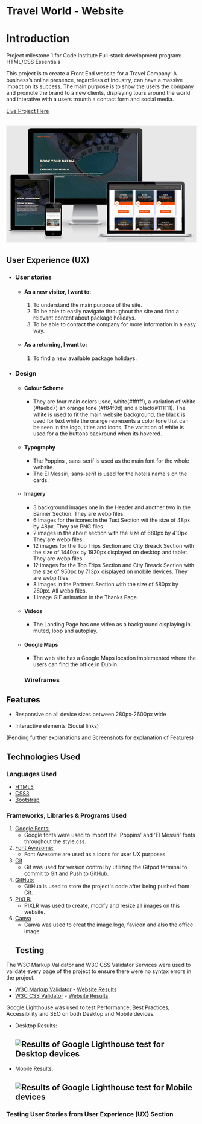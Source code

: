 # Travel World - Website

# Introduction
Project milestone 1 for Code Institute Full-stack development program: HTML/CSS Essentials

This project is to create a Front End website for a Travel Company. A business’s online presence, regardless of industry, can have a massive impact on its success. The main purpose is to show the users the company and promote the brand to a new clients, displaying tours around the world and interative with a users trounth a contact form and social media.

[Live Project Here](https://pedrocristo.github.io/portfolio_project_1_travel_world/index.html)


<h2 align="center"><img src="./assets/images/readme-images/travel-world-responsiveness.jpg" alt="Travel World Webpage on multiple devices"></h2>

## User Experience (UX)

-   ### User stories

    -   #### As a new visitor, I want to:

        1. To understand the main purpose of the site.
        2. To be able to easily navigate throughout the site and find a relevant content about package holidays.
        3. To be able to contact the company for more information in a easy way.

    -   #### As a returning, I want to:

        1. To find a new available package holidays.

-   ### Design
    -   #### Colour Scheme
        -    They are four main colors used, white(#ffffff), a variation of white (#faebd7) an orange tone (#f84f0d) and a black(#111111). The white is used to fit the main website background, the black is used for text while the orange represents a color tone that can be seen in the logo, titles and icons. The variation of white is used for a the buttons backround when its hovered.
    -   #### Typography
         -   The Poppins , sans-serif is used as the main font for the whole website.
         -   The El Messiri, sans-serif is used for the hotels name´s on the cards.
    -   #### Imagery
          - 3 background images one in the Header and another two in the Banner Section. They are webp files.
          - 6 Images for the icones in the Tust Section wit the size of 48px by 48px. They are PNG files.
          - 2 images in the about section with the size of 680px by 410px. They are webp files.
          - 12 images for the Top Trips Section and City Breack Section with the size of 1440px by 1920px displayed on desktop and tablet. They are webp files.
          - 12 images for the Top Trips Section and City Breack Section with the size of 950px by 713px displayed on mobile devices. They are webp files.
          - 8 Images in the Partners Section with the size of 580px by 280px. All webp files.
          - 1 image GiF animation in the Thanks Page.

    -   #### Videos
        - The Landing Page has one video as a background displaying in muted, loop and autoplay.
    -   #### Google Maps
        -   The web site has a Google Maps location implemented where the users can find the office in Dublin.
          ### Wireframes

## Features

-   Responsive on all device sizes between 280px-2600px wide

-   Interactive elements (Social links)

(Pending further explanations and Screenshots for explanation of Features)

## Technologies Used

### Languages Used

-   [HTML5](https://en.wikipedia.org/wiki/HTML5)
-   [CSS3](https://en.wikipedia.org/wiki/Cascading_Style_Sheets)
-   [Bootstrap](https://getbootstrap.com/)

### Frameworks, Libraries & Programs Used

1. [Google Fonts:](https://fonts.google.com/)
    - Google fonts were used to import the 'Poppins' and 'El Messiri' fonts throughout the style.css.
1. [Font Awesome:](https://fontawesome.com/)
    - Font Awesome are used as a icons for user UX purposes.
1. [Git](https://git-scm.com/)
    - Git was used for version control by utilizing the Gitpod terminal to commit to Git and Push to GitHub.
1. [GitHub:](https://github.com/)
    - GitHub is used to store the project's code after being pushed from Git.
1. [PIXLR:](https://pixlr.com/pt/)
    - PIXLR was used to create, modify and resize all images on this website.
1. [Canva](https://www)
    - Canva was used to creat the image logo, favicon and also the office image
    ## Testing

The W3C Markup Validator and W3C CSS Validator Services were used to validate every page of the project to ensure there were no syntax errors in the project.

-   [W3C Markup Validator](https://validator.w3.org/#validate_by_input) - [Website Results]()
-   [W3C CSS Validator](https://jigsaw.w3.org/css-validator/#validate_by_input) - [Website Results]()

Google Lighthouse was used to test Performance, Best Practices, Accessibility and SEO on both Desktop and Mobile devices.

- Desktop Results:
  <h2><img src="./assets/images/lighthouse_result_desktop.jpg" alt="Results of Google Lighthouse test for Desktop devices"></h2>
- Mobile Results:
  <h2><img src="./assets/images/lighthouse_result_mobile.jpg" alt="Results of Google Lighthouse test for Mobile devices"></h2>

### Testing User Stories from User Experience (UX) Section